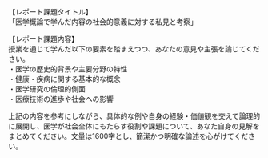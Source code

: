 【レポート課題タイトル】  
「医学概論で学んだ内容の社会的意義に対する私見と考察」

【レポート課題内容】  
授業を通じて学んだ以下の要素を踏まえつつ、あなたの意見や主張を論じてください。  
・医学の歴史的背景や主要分野の特性  
・健康・疾病に関する基本的な概念  
・医学研究の倫理的側面  
・医療技術の進歩や社会への影響  

上記の内容を参考にしながら、具体的な例や自身の経験・価値観を交えて論理的に展開し、医学が社会全体にもたらす役割や課題について、あなた自身の見解をまとめてください。文量は1600字とし、簡潔かつ明確な論述を心がけてください。